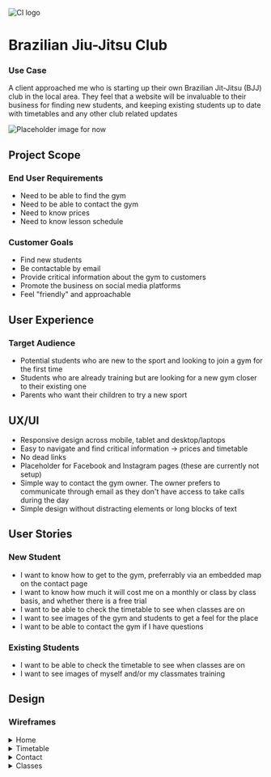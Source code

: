 ![CI logo](https://codeinstitute.s3.amazonaws.com/fullstack/ci_logo_small.png)

# Brazilian Jiu-Jitsu Club



### Use Case

A client approached me who is starting up their own Brazilian Jit-Jitsu (BJJ) club in the local area. They feel that a website will be invaluable to their business for finding new students, and keeping existing students up to date with timetables and any other club related updates

![Placeholder image for now](https://www.pulsecarshalton.co.uk/wp-content/uploads/2016/08/jk-placeholder-image.jpg)

## Project Scope

### End User Requirements

* Need to be able to find the gym
* Need to be able to contact the gym
* Need to know prices
* Need to know lesson schedule

### Customer Goals

* Find new students
* Be contactable by email
* Provide critical information about the gym to customers
* Promote the business on social media platforms
* Feel "friendly" and approachable

## User Experience

### Target Audience

* Potential students who are new to the sport and looking to join a gym for the first time
* Students who are already training but are looking for a new gym closer to their existing one
* Parents who want their children to try a new sport

## UX/UI

* Responsive design across mobile, tablet and desktop/laptops
* Easy to navigate and find critical information -> prices and timetable
* No dead links
* Placeholder for Facebook and Instagram pages (these are currently not setup)
* Simple way to contact the gym owner. The owner prefers to communicate through email as they don't have access to take calls during the day
* Simple design without distracting elements or long blocks of text

## User Stories

### New Student

* I want to know how to get to the gym, preferrably via an embedded map on the contact page
* I want to know how much it will cost me on a monthly or class by class basis, and whether there is a free trial
* I want to be able to check the timetable to see when classes are on
* I want to see images of the gym and students to get a feel for the place
* I want to be able to contact the gym if I have questions

### Existing Students

* I want to be able to check the timetable to see when classes are on
* I want to see images of myself and/or my classmates training


## Design

### Wireframes

<details>

<summary>Home</summary>
!(assets/images/wireframes/Home-Page-Desktop.png)
!(assets/images/wireframes/Home-Page-Tablet.png)
!(assets/images/wireframes/Home-Page-Mobile.png)

</details>

<details>

<summary>Timetable</summary>
!(assets/images/wireframes/Timetable-Desktop.png)
!(assets/images/wireframes/Timetable-Tablet.png)
!(assets/images/wireframes/Timetable-Mobile.png)

</details>

<details>

<summary>Contact</summary>
!(assets/images/wireframes/Contact-Desktop.png)
!(assets/images/wireframes/Contact-Tablet.png)
!(assets/images/wireframes/Contact-Mobile.png)

</details>

<details>

<summary>Classes</summary>
!(assets/images/wireframes/Classes-Desktop.png)
!(assets/images/wireframes/Classes-Tablet.png)
!(assets/images/wireframes/Classes-Mobile.png)

</details>